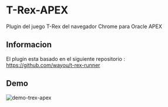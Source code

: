 # T-Rex-APEX
Plugin del juego T-Rex del navegador Chrome para Oracle APEX

## Informacion

El plugin esta basado en el siguiente repositorio : https://github.com/wayou/t-rex-runner

## Demo

![demo-trex-apex](https://user-images.githubusercontent.com/16173731/36069574-441e0c5a-0ecb-11e8-905d-3d9324b08174.gif)
